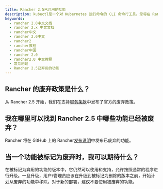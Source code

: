 ```yaml
---
title: Rancher 2.5已弃用的功能
description: kubectl是一个对 Kubernetes 运行命令的 CLI 命令行工具。您将在 Rancher 2.x 的诸多运维和管理任务上需要使用它。
keywords:
  - rancher 2.0中文文档
  - rancher 2.x 中文文档
  - rancher中文
  - rancher 2.0中文
  - rancher2
  - rancher教程
  - rancher中国
  - rancher 2.0
  - rancher2.0 中文教程
  - 常见问题
  - Rancher 2.5已弃用的功能
---
```


## Rancher 的废弃政策是什么？

从 Rancher 2.5 开始，我们在支持[服务条款](https://rancher.com/support-maintenance-terms)中发布了官方的废弃政策。

## 我在哪里可以找到 Rancher 2.5 中哪些功能已经被废弃？

Rancher 将在 GitHub 上的 Rancher[发布说明](https://github.com/rancher/rancher/releases/tag/v2.5.0)中发布已废弃的功能。

## 当一个功能被标记为废弃时，我可以期待什么？

在被标记为弃用的功能的版本中，它仍然可以使用和支持，允许按照通常的程序进行升级。一旦升级，用户/管理员应该在升级到被标记为删除的版本之前，开始计划从废弃的功能中移除。对于新的部署，建议不要使用被废弃的功能。
